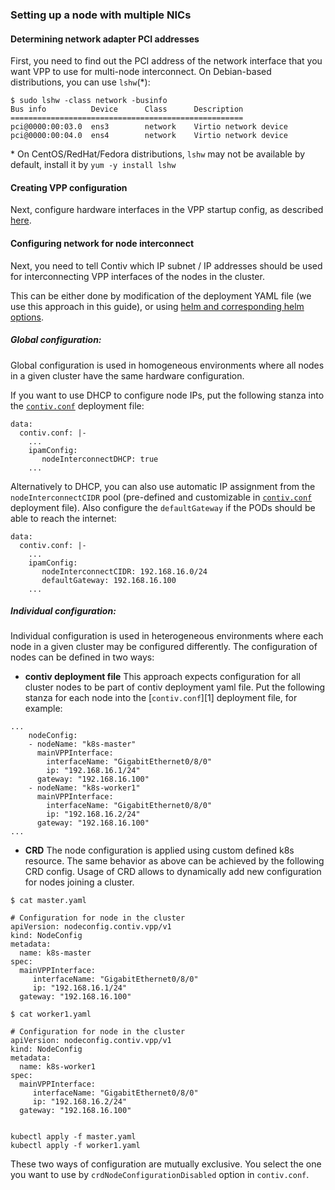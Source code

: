 ### Setting up a node with multiple NICs


#### Determining network adapter PCI addresses
First, you need to find out the PCI address of the network interface that
you want VPP to use for multi-node interconnect. On Debian-based
distributions, you can use `lshw`(*):

```
$ sudo lshw -class network -businfo
Bus info          Device      Class      Description
====================================================
pci@0000:00:03.0  ens3        network    Virtio network device
pci@0000:00:04.0  ens4        network    Virtio network device
```
\* On CentOS/RedHat/Fedora distributions, `lshw` may not be available by default, install it by
    ```
    yum -y install lshw
    ```

#### Creating VPP configuration
Next, configure hardware interfaces in the VPP startup config, as
described [here](VPP_CONFIG.md#multi-nic-configuration).


#### Configuring network for node interconnect
Next, you need to tell Contiv which IP subnet / IP addresses should be used for interconnecting
VPP interfaces of the nodes in the cluster.

This can be either done by modification of the deployment YAML file (we use this approach in this guide), 
or using [helm and corresponding helm options](../../k8s/contiv-vpp/README.md).


##### Global configuration:
Global configuration is used in homogeneous environments where all nodes in
a given cluster have the same hardware configuration. 

If you want to use DHCP to configure node IPs, put the following stanza into
the [`contiv.conf`](../../k8s/contiv-vpp.yaml) deployment file:
```
data:
  contiv.conf: |-
    ...
    ipamConfig:
       nodeInterconnectDHCP: true
    ...
```

Alternatively to DHCP, you can also use automatic IP assignment from the `nodeInterconnectCIDR` pool 
(pre-defined and customizable in [`contiv.conf`](../../k8s/contiv-vpp.yaml) deployment file).
Also configure the `defaultGateway` if the PODs should be able to reach the internet:
```
data:
  contiv.conf: |-
    ...
    ipamConfig:
       nodeInterconnectCIDR: 192.168.16.0/24
       defaultGateway: 192.168.16.100
    ...
```


##### Individual configuration:
Individual configuration is used in heterogeneous environments where each node
in a given cluster may be configured differently. The configuration of nodes can
be defined in two ways:

- **contiv deployment file** This approach expects configuration for all cluster nodes
to be part of contiv deployment yaml file. Put the following stanza for each node into
the [`contiv.conf`][1] deployment file, for example:
```
...
    nodeConfig:
    - nodeName: "k8s-master"
      mainVPPInterface:
        interfaceName: "GigabitEthernet0/8/0"
        ip: "192.168.16.1/24"
      gateway: "192.168.16.100"
    - nodeName: "k8s-worker1"
      mainVPPInterface:
        interfaceName: "GigabitEthernet0/8/0"
        ip: "192.168.16.2/24"
      gateway: "192.168.16.100"
...
``` 


- **CRD** The node configuration is applied using custom defined k8s resource. The same behavior
as above can be achieved by the following CRD config. Usage of CRD allows to dynamically 
add new configuration for nodes joining a cluster.

```
$ cat master.yaml

# Configuration for node in the cluster
apiVersion: nodeconfig.contiv.vpp/v1
kind: NodeConfig
metadata:
  name: k8s-master
spec:
  mainVPPInterface:
     interfaceName: "GigabitEthernet0/8/0"
     ip: "192.168.16.1/24"
  gateway: "192.168.16.100"

$ cat worker1.yaml

# Configuration for node in the cluster
apiVersion: nodeconfig.contiv.vpp/v1
kind: NodeConfig
metadata:
  name: k8s-worker1
spec:
  mainVPPInterface:
     interfaceName: "GigabitEthernet0/8/0"
     ip: "192.168.16.2/24"
  gateway: "192.168.16.100"


kubectl apply -f master.yaml
kubectl apply -f worker1.yaml
```

These two ways of configuration are mutually exclusive. You select the one you want to use by
`crdNodeConfigurationDisabled` option in `contiv.conf`.

